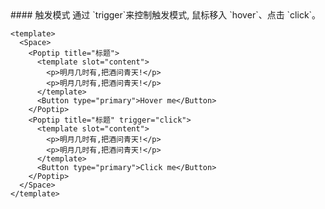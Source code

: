 <cn>
#### 触发模式
通过 `trigger`来控制触发模式, 鼠标移入 `hover`、点击 `click`。
</cn>

```vue
<template>
  <Space>
    <Poptip title="标题">
      <template slot="content">
        <p>明月几时有,把酒问青天!</p>
        <p>明月几时有,把酒问青天!</p>
      </template>
      <Button type="primary">Hover me</Button>
    </Poptip>
    <Poptip title="标题" trigger="click">
      <template slot="content">
        <p>明月几时有,把酒问青天!</p>
        <p>明月几时有,把酒问青天!</p>
      </template>
      <Button type="primary">Click me</Button>
    </Poptip>
  </Space>
</template>
```